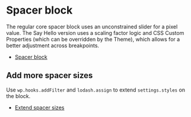 # Spacer block

The regular core spacer block uses an unconstrained slider for a pixel value. The Say Hello 
version uses a scaling factor logic and CSS Custom Properties (which can be overridden by 
the Theme), which allows for a better adjustment across breakpoints.

* [Spacer block](https://github.com/SayHelloGmbH/shb-spacer)

## Add more spacer sizes

Use `wp.hooks.addFilter` and `lodash.assign` to extend `settings.styles` on the block.

* [Extend spacer sizes](https://github.com/SayHelloGmbH/Gutenberg/blob/master/blockfilter/spacer-sizes.js)
